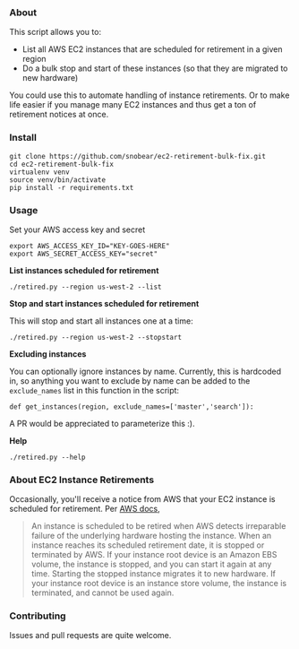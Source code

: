 ### About

This script allows you to:

- List all AWS EC2 instances that are scheduled for retirement in a given region
- Do a bulk stop and start of these instances (so that they are migrated to new hardware)

You could use this to automate handling of instance retirements. Or to make life easier if you manage many EC2 instances and thus get a ton of retirement notices at once.

### Install

```
git clone https://github.com/snobear/ec2-retirement-bulk-fix.git
cd ec2-retirement-bulk-fix
virtualenv venv
source venv/bin/activate
pip install -r requirements.txt
```

### Usage

Set your AWS access key and secret

```
export AWS_ACCESS_KEY_ID="KEY-GOES-HERE"
export AWS_SECRET_ACCESS_KEY="secret"
```

**List instances scheduled for retirement**

```
./retired.py --region us-west-2 --list
```

**Stop and start instances scheduled for retirement**

This will stop and start all instances one at a time:

```
./retired.py --region us-west-2 --stopstart
```

**Excluding instances**

You can optionally ignore instances by name. Currently, this is hardcoded in, so anything you want to exclude by name can be added to the `exclude_names` list in this function in the script:

```
def get_instances(region, exclude_names=['master','search']):
```

A PR would be appreciated to parameterize this :).

**Help**

```
./retired.py --help
```

### About EC2 Instance Retirements

Occasionally, you'll receive a notice from AWS that your EC2 instance is scheduled for retirement. Per [AWS docs](http://docs.aws.amazon.com/AWSEC2/latest/UserGuide/instance-retirement.html), 

> An instance is scheduled to be retired when AWS detects irreparable failure of the underlying hardware hosting the instance. When an instance reaches its scheduled retirement date, it is stopped or terminated by AWS. If your instance root device is an Amazon EBS volume, the instance is stopped, and you can start it again at any time. Starting the stopped instance migrates it to new hardware. If your instance root device is an instance store volume, the instance is terminated, and cannot be used again.

### Contributing

Issues and pull requests are quite welcome.
